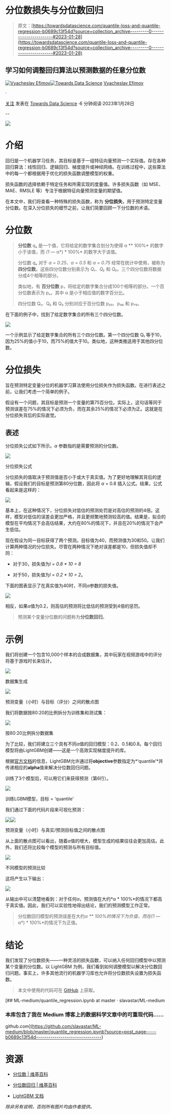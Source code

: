 # 分位数损失与分位数回归

> 原文：[https://towardsdatascience.com/quantile-loss-and-quantile-regression-b0689c13f54d?source=collection_archive---------0-----------------------#2023-01-28](https://towardsdatascience.com/quantile-loss-and-quantile-regression-b0689c13f54d?source=collection_archive---------0-----------------------#2023-01-28)

## 学习如何调整回归算法以预测数据的任意分位数

[](https://medium.com/@slavahead?source=post_page-----b0689c13f54d--------------------------------)[![Vyacheslav Efimov](../Images/db4b02e75d257063e8e9d3f1f75d9d6d.png)](https://medium.com/@slavahead?source=post_page-----b0689c13f54d--------------------------------)[](https://towardsdatascience.com/?source=post_page-----b0689c13f54d--------------------------------)[![Towards Data Science](../Images/a6ff2676ffcc0c7aad8aaf1d79379785.png)](https://towardsdatascience.com/?source=post_page-----b0689c13f54d--------------------------------) [Vyacheslav Efimov](https://medium.com/@slavahead?source=post_page-----b0689c13f54d--------------------------------)

·

[关注](https://medium.com/m/signin?actionUrl=https%3A%2F%2Fmedium.com%2F_%2Fsubscribe%2Fuser%2Fc8a0ca9d85d8&operation=register&redirect=https%3A%2F%2Ftowardsdatascience.com%2Fquantile-loss-and-quantile-regression-b0689c13f54d&user=Vyacheslav+Efimov&userId=c8a0ca9d85d8&source=post_page-c8a0ca9d85d8----b0689c13f54d---------------------post_header-----------) 发表在 [Towards Data Science](https://towardsdatascience.com/?source=post_page-----b0689c13f54d--------------------------------) ·6 分钟阅读·2023年1月28日

--

[](https://medium.com/m/signin?actionUrl=https%3A%2F%2Fmedium.com%2F_%2Fbookmark%2Fp%2Fb0689c13f54d&operation=register&redirect=https%3A%2F%2Ftowardsdatascience.com%2Fquantile-loss-and-quantile-regression-b0689c13f54d&source=-----b0689c13f54d---------------------bookmark_footer-----------)![](../Images/5611fd790e61af7a5888d479182c3303.png)

# 介绍

回归是一个机器学习任务，其目标是基于一组特征向量预测一个实际值。存在各种回归算法：线性回归、逻辑回归、梯度提升或神经网络。在训练过程中，这些算法中的每一个都根据用于优化的损失函数调整模型的权重。

损失函数的选择依赖于特定任务和所需实现的度量值。许多损失函数（如 MSE、MAE、RMSLE 等）专注于根据特征向量预测变量的期望值。

在本文中，我们将查看一种特殊的损失函数，称为 **分位损失**，用于预测特定变量分位数。在深入分位损失的细节之前，让我们简要回顾一下分位数的术语。

# 分位数

> **分位数** qₐ 是一个值，它将给定的数字集合划分为使得 α ** 100%* 的数字小于该值，而 *(1 —* α*) * 100%* 的数字大于该值。
> 
> 分位数 *qₐ* 对于 *α = 0.25*、*α = 0.5* 和 *α = 0.75* 经常在统计中使用，被称为 **四分位数**。这些四分位数分别表示为 *Q₁*、*Q₂* 和 *Q₃*。三个四分位数将数据分成4个相等的部分。
> 
> 类似地，有 **百分位数** p，将给定的数字集合分成100个相等的部分。一个百分位数表示为 pₐ，其中 α 是小于相应值的数字百分比。
> 
> 四分位数 Q₁、Q₂ 和 Q₃ 分别对应于百分位数 p₂₅、p₅₀ 和 p₇₅。

在下面的例子中，找到了给定数字集合的所有三个四分位数。

![](../Images/1e633fb607505561ec4ec0cfae4388e8.png)

一个示例显示了给定数字集合的所有三个四分位数。第一个四分位数 Q₁ 等于10，因为25%的值小于10，而75%的值大于10。类似地，这种类推适用于其他四分位数。

# 分位损失

旨在预测特定变量分位的机器学习算法使用分位损失作为损失函数。在进行表述之前，让我们考虑一个简单的例子。

假设有一个问题，其目标是预测一个变量的第75百分位。实际上，这句话等同于预测误差在75%的情况下必须为负，而在其余25%的情况下必须为正。这就是在分位损失背后的实际直觉。

## 表述

分位损失公式如下所示。*α* 参数指的是需要预测的分位数。

![](../Images/43ffa8a88f2448eaddd581099d93f5b0.png)

分位损失公式

分位损失的值取决于预测值是否小于或大于真实值。为了更好地理解其背后的逻辑，假设我们的目标是预测第80分位数，因此将 *α* = 0.8 插入公式。结果，公式看起来是这样的：

![](../Images/2a3c161d2bf02c3166335aaa89b476b9.png)

基本上，在这种情况下，分位损失对低估的预测处罚是对高估的预测的4倍。这样，模型对低估的误差会更加严格，并且更频繁地预测较高的值。结果是，拟合的模型在平均情况下会高估结果，大约在80%的情况下，并且在20%的情况下会产生低估。

现在假设为同一目标获得了两个预测。目标值为40，而预测值为30和50。让我们计算两种情况的分位损失。尽管在两种情况下绝对误差都是10，但损失值却不同：

+   对于30，损失值为*l = 0.8 * 10 = 8*

+   对于50，损失值为*l =* *0.2 * 10 = 2*。

下面的图表显示了在真实值为40时，不同*α*参数的损失值。

![](../Images/4c46d9641fbb078300e4dab010df206c.png)

相反，如果*α*值为0.2，则高估的预测将比低估的预测受到4倍的惩罚。

> 预测某个变量分位数的问题称为**分位数回归**。

# 示例

我们将创建一个包含10,000个样本的合成数据集，其中玩家在视频游戏中的评分将基于游戏时长来估计。

![](../Images/b5d3d48827ebac0a38020fd35de5cb0c.png)

数据集生成

![](../Images/a4e96e824617fd2c6f0e920aafad6106.png)

预测变量（小时）与目标（评分）之间的散点图

我们将数据按80:20的比例拆分为训练集和测试集：

![](../Images/4a1dd50e7d57b40ae9e3d833e7c4381c.png)

按80:20比例拆分数据集

为了比较，我们将建立三个具有不同*α*值的回归模型：0.2、0.5和0.8。每个回归模型将由LightGBM创建——这是一个高效实现梯度提升的库。

根据[官方文档](https://lightgbm.readthedocs.io/en/v3.3.5/)的信息，LightGBM允许通过将**objective**参数指定为*‘quantile’*并传递相应的**alpha**值来解决分位数回归问题。

训练了3个模型后，可以用它们来获得预测（第6行）。

![](../Images/d802847a399c4cd81bc7548705d6cf15.png)

训练LGBM模型，目标 = ‘quantile’

我们通过下面的代码片段来可视化预测：

![](../Images/d52addba80364294cfc79d548aa9e24f.png)![](../Images/2cd9789b2808f449865798db01ef59e0.png)

预测变量（小时）与真实/预测目标值之间的散点图

从上面的散点图可以看出，随着*α*值的增大，模型生成的结果往往会更加高估。此外，我们还将比较每个模型的预测与所有目标值。

![](../Images/d7884c0b466fc691b12175778e786d56.png)

不同模型的预测比较

这将产生以下输出：

![](../Images/efcf457edc9c04133b8bdbb71d5f2bd0.png)

从输出中可以清楚地看到：对于任何*α*，预测值在大约*α * 100%*的情况下都高于真实值。因此，我们可以实验性地得出结论，我们的预测模型工作正常。

> 分位数回归模型的预测误差在大约*α ** 100%*的情况下为负值，而在*(1 —* α*) * 100%*的情况下为正值。

# 结论

我们发现了分位数损失——一种灵活的损失函数，可以纳入任何回归模型中以预测某个变量的分位数。以 LightGBM 为例，我们看到如何调整模型以解决分位数回归问题。事实上，许多其他流行的机器学习库也允许将分位数损失设置为损失函数。

> 本文中使用的代码可在 [GitHub](https://github.com/slavastar/ML-medium/blob/master/quantile_regression.ipynb) 上获取。

[](https://github.com/slavastar/ML-medium/blob/master/quantile_regression.ipynb?source=post_page-----b0689c13f54d--------------------------------) [## ML-medium/quantile_regression.ipynb at master · slavastar/ML-medium

### 本库包含了我在 Medium 博客上的数据科学文章中的可重现代码……

github.com](https://github.com/slavastar/ML-medium/blob/master/quantile_regression.ipynb?source=post_page-----b0689c13f54d--------------------------------)

# 资源

+   [分位数 | 维基百科](https://en.wikipedia.org/wiki/Quantile)

+   [分位数回归 | 维基百科](https://en.wikipedia.org/wiki/Quantile_regression)

+   [LightGBM 文档](https://lightgbm.readthedocs.io/en/v3.3.5/)

*除非另有说明，否则所有图片均由作者提供。*

